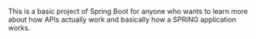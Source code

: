 This is a basic project of Spring Boot for anyone who wants to learn more about how APIs actually work and basically how a SPRING application works. 
